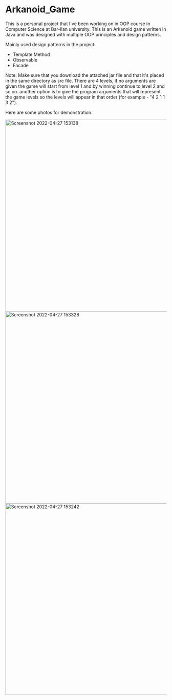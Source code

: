 # Arkanoid_Game

This is a personal project that I've been working on in OOP course in Computer Science at Bar-Ilan university. This is an Arkanoid game written in Java and was designed with multiple OOP principles and design patterns.

Mainly used design patterns in the project:

- Template Method
- Observable
- Facade

Note: Make sure that you download the attached jar file and that it's placed in the same directory as src file.
There are 4 levels, if no arguments are given the game will start from level 1 and by winning continue to level 2 and so on.
another option is to give the program arguments that will represent the game levels so the levels will appear in that order (for example - "4 2 1 1 3 2").

Here are some photos for demonstration.

<img width="598" alt="Screenshot 2022-04-27 153138" src="https://user-images.githubusercontent.com/92623695/165559069-a2e687ec-553d-4248-b1de-a9e4c8cd7d12.png">
<img width="599" alt="Screenshot 2022-04-27 153328" src="https://user-images.githubusercontent.com/92623695/165559092-2c86a916-38e7-4a94-bed4-e81ed513bb63.png">
<img width="598" alt="Screenshot 2022-04-27 153242" src="https://user-images.githubusercontent.com/92623695/165559239-f0413f0c-9ebc-43cc-9b8b-9755acc67aad.png">
